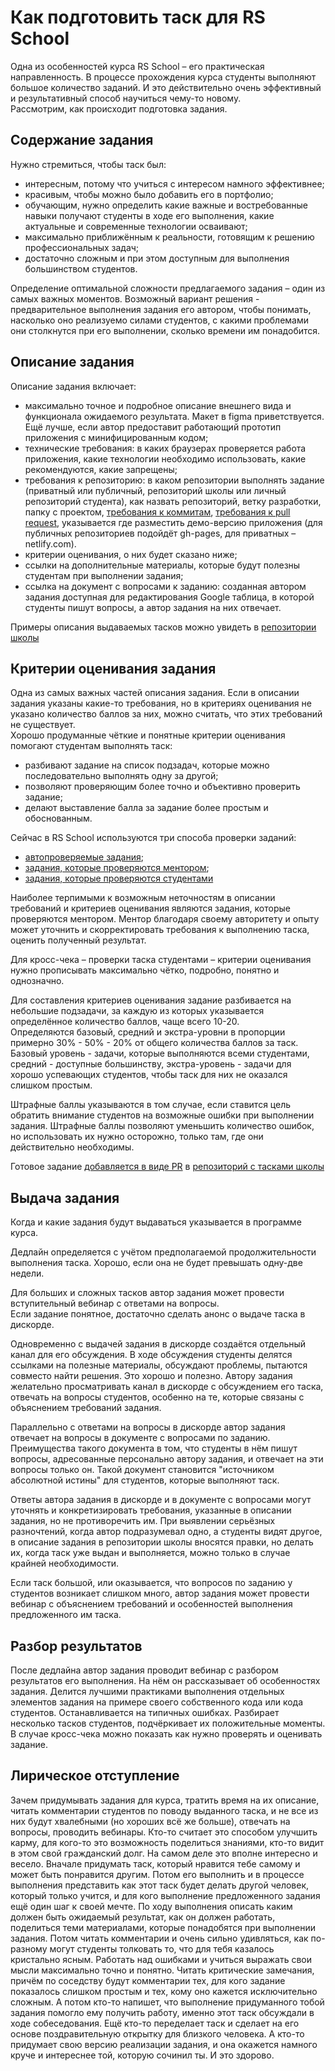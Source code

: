 # Как подготовить таск для RS School

Одна из особенностей курса RS School – его практическая направленность. В процессе прохождения курса студенты выполняют большое количество заданий. И это действительно очень эффективный и результативный способ научиться чему-то новому.  
Рассмотрим, как происходит подготовка задания.

## Содержание задания
Нужно стремиться, чтобы таск был: 
- интересным, потому что учиться с интересом намного эффективнее;
- красивым, чтобы можно было добавить его в портфолио;
- обучающим, нужно определить какие важные и востребованные навыки получают студенты в ходе его выполнения, какие актуальные и современные технологии осваивают;
- максимально приближённым к реальности, готовящим к решению профессиональных задач;
- достаточно сложным и при этом доступным для выполнения большинством студентов.

Определение оптимальной сложности предлагаемого задания – один из самых важных моментов. Возможный вариант решения - предварительное выполнения задания его автором, чтобы понимать, насколько оно реализуемо силами студентов, с какими проблемами они столкнутся при его выполнении, сколько времени им понадобится.

## Описание задания

Описание задания включает:
- максимально точное и подробное описание внешнего вида и функционала ожидаемого результата. Макет в figma приветствуется. Ещё лучше, если автор предоставит работающий прототип приложения с минифицированным кодом;
- технические требования: в каких браузерах проверяется работа приложения, какие технологии необходимо использовать, какие рекомендуются, какие запрещены;
- требования к репозиторию: в каком репозитории выполнять задание (приватный или публичный, репозиторий школы или личный репозиторий студента), как назвать репозиторий, ветку разработки, папку с проектом, [требования к коммитам](https://docs.rs.school/#/git-convention), [требования к pull request](https://docs.rs.school/#/stage2?id=Описание-pull-request-должно-содержать-следующую-информацию), указывается где разместить демо-версию приложения (для публичных репозиториев подойдёт gh-pages, для приватных – netlify.com).
- критерии оценивания, о них будет сказано ниже;
- ссылки на дополнительные материалы, которые будут полезны студентам при выполнении задания;
- ссылка на документ с вопросами к заданию: созданная автором задания доступная для редактирования Google таблица, в которой студенты пишут вопросы, а автор задания на них отвечает. 

Примеры описания выдаваемых тасков можно увидеть в [репозитории школы](https://github.com/rolling-scopes-school/tasks)

## Критерии оценивания задания

Одна из самых важных частей описания задания. Если в описании задания указаны какие-то требования, но в критериях оценивания не указано количество баллов за них, можно считать, что этих требований не существует.     
Хорошо продуманные чёткие и понятные критерии оценивания помогают студентам выполнять таск:   
- разбивают задание на список подзадач, которые можно последовательно выполнять одну за другой;   
- позволяют проверяющим более точно и объективно проверить задание;   
- делают выставление балла за задание более простым и обоснованным.   

Сейчас в RS School используются три способа проверки заданий:
- [автопроверяемые задания](https://docs.rs.school/#/stage2?id=Автопроверяемые-задания);
- [задания, которые проверяются ментором](https://docs.rs.school/#/stage2?id=Проверка-задания-ментором);
- [задания, которые проверяются студентами](https://docs.rs.school/#/cross-check-flow?id=cross-check) 

Наиболее терпимыми к возможным неточностям в описании требований и критериев оценивания являются задания, которые проверяются ментором.   Ментор благодаря своему авторитету и опыту может уточнить и скорректировать требования к выполнению таска, оценить полученный результат.

Для кросс-чека – проверки таска студентами – критерии оценивания нужно прописывать максимально чётко, подробно, понятно и однозначно.  
 
Для составления критериев оценивания задание разбивается на небольшие подзадачи, за каждую из которых указывается определённое количество баллов, чаще всего 10-20.   
Определяются базовый, средний и экстра-уровни в пропорции примерно 30% - 50% - 20% от общего количества баллов за таск.  
Базовый уровень - задачи, которые выполняются всеми студентами, средний - доступные большинству, экстра-уровень - задачи для хорошо успевающих студентов, чтобы таск для них не оказался слишком простым.  

Штрафные баллы указываются в том случае, если ставится цель обратить внимание студентов на возможные ошибки при выполнении задания.     Штрафные баллы позволяют уменьшить количество ошибок, но использовать их нужно осторожно, только там, где они действительно необходимы. 

Готовое задание [добавляется в виде PR](https://docs.rs.school/#/fix-typo?id=Как-добавить-изменения-в-чужой-репозиторий) в [репозиторий с тасками школы](https://github.com/rolling-scopes-school/tasks)

## Выдача задания

Когда и какие задания будут выдаваться указывается в программе курса. 

Дедлайн определяется с учётом предполагаемой продолжительности выполнения таска. Хорошо, если она не будет превышать одну-две недели. 

Для больших и сложных тасков автор задания может провести вступительный вебинар с ответами на вопросы.  
Если задание понятное, достаточно сделать анонс о выдаче таска в дискорде. 

Одновременно с выдачей задания в дискорде создаётся отдельный канал для его обсуждения. В ходе обсуждения студенты делятся ссылками на полезные материалы, обсуждают проблемы, пытаются совместо найти решения. Это хорошо и полезно. Автору задания желательно просматривать канал в дискорде с обсуждением его таска, отвечать на вопросы студентов, особенно на те, которые связаны с объяснением требований задания. 

Параллельно с ответами на вопросы в дискорде автор задания отвечает на вопросы в документе с вопросами по заданию. Преимущества такого документа в том, что студенты в нём пишут вопросы, адресованные персонально автору задания, и отвечает на эти вопросы только он. Такой документ становится "источником абсолютной истины" для студентов, которые выполняют таск. 

Ответы автора задания в дискорде и в документе с вопросами могут уточнять и конкретизировать требования, указанные в описании задания, но не противоречить им. При выявлении серьёзных разночтений, когда автор подразумевал одно, а студенты видят другое, в описание задания в репозитории школы вносятся правки, но делать их, когда таск уже выдан и выполняется, можно только в случае крайней необходимости. 

Если таск большой, или оказывается, что вопросов по заданию у студентов возникает слишком много, автор задания может провести вебинар с объяснением требований и особенностей выполнения предложенного им таска.

## Разбор результатов

После дедлайна автор задания проводит вебинар с разбором результатов его выполнения. На нём он рассказывает об особенностях задания. Делится лучшими практиками выполнения отдельных элементов задания на примере своего собственного кода или кода студентов. Останавливается на типичных ошибках. Разбирает несколько тасков студентов, подчёркивает их положительные моменты. В случае кросс-чека можно показать как нужно проверять и оценивать задание. 

## Лирическое отступление

Зачем придумывать задания для курса, тратить время на их описание, читать комментарии студентов по поводу выданного таска, и не все из них будут хвалебными (но хороших всё же больше), отвечать на вопросы, проводить вебинары. Кто-то считает это способом улучшить карму, для кого-то это возможность поделиться знаниями, кто-то видит в этом свой гражданский долг. На самом деле это вполне интересно и весело. Вначале придумать таск, который нравится тебе самому и может быть понравится другим. Потом его выполнить и в процессе выполнения представить как этот таск будет делать другой человек, который только учится, и для кого выполнение предложенного задания ещё один шаг к своей мечте. По ходу выполнения описать каким должен быть ожидаемый результат, как он должен  работать, поделиться теми материалами, которые понадобятся при выполнении задания. Потом читать комментарии и очень сильно удивляться, как по-разному могут студенты толковать то, что для тебя казалось кристально ясным. Работать над ошибками и учиться выражать свои мысли максимально точно и понятно. Читать критические замечания, причём по соседству будут комментарии тех, для кого задание показалось слишком простым и тех, кому оно кажется исключительно сложным. А потом кто-то напишет, что выполнение придуманного тобой задания помогло ему получить работу, именно этот таск обсуждали в ходе собеседования. Ещё кто-то переделает таск и сделает на его основе поздравительную открытку для близкого человека. А кто-то придумает свою версию реализации задания, и она окажется намного круче и интереснее той, которую сочинил ты. И это здорово.